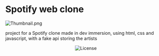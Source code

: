 # Spotify web clone

![Thumbnail.png](https://i.ibb.co/WVqL0PV/image.png)

project for a Spotify clone made in dev immersion, using html, css and javascript, with a fake api storing the artists


<p align="center">
  <img alt="License" src="https://img.shields.io/static/v1?label=license&message=MIT&color=49AA26&labelColor=000000">
</p>

